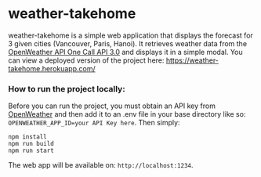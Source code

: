 # weather-takehome

weather-takehome is a simple web application that displays the forecast for 3 given cities (Vancouver, Paris, Hanoi). It retrieves weather data from the [OpenWeather API One Call API 3.0](https://openweathermap.org/api) and displays it in a simple modal. You can view a deployed version of the project here: https://weather-takehome.herokuapp.com/

### How to run the project locally:

Before you can run the project, you must obtain an API key from [OpenWeather](https://openweathermap.org/api) and then add it to an .env file in your base directory like so: `OPENWEATHER_APP_ID=your API Key here`.
Then simply:

```
npm install
npm run build
npm run start
```

The web app will be available on: `http://localhost:1234`.
